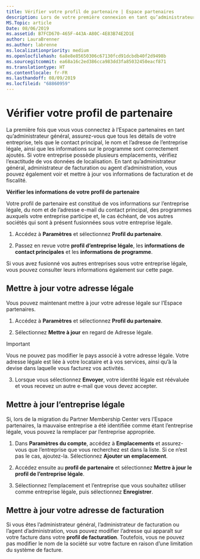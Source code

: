 ```yaml
---
title: Vérifier votre profil de partenaire | Espace partenaires
description: Lors de votre première connexion en tant qu’administrateur, vérifiez que vos détails de support sont corrects, déposez des demandes d'exonération fiscale le cas échéant, puis examinez les informations de contact dans votre profil.
MS.Topic: article
Date: 08/06/2019
ms.assetid: B7FCD670-465F-443A-A80C-4E83B74E2D1E
author: LauraBrenner
ms.author: labrenne
ms.localizationpriority: medium
ms.openlocfilehash: 6a8e8e85650306c67130fcd91dcbdb40f2d9498b
ms.sourcegitcommit: ea68a16c2ed386cca983dd3fa85032450eacf871
ms.translationtype: HT
ms.contentlocale: fr-FR
ms.lasthandoff: 08/09/2019
ms.locfileid: "68860959"
---
```

# <a name="verify-your-partner-profile"></a>Vérifier votre profil de partenaire

La première fois que vous vous connectez à l’Espace partenaires en tant qu’administrateur général, assurez-vous que tous les détails de votre entreprise, tels que le contact principal, le nom et l’adresse de l’entreprise légale, ainsi que les informations sur le programme sont correctement ajoutés. Si votre entreprise possède plusieurs emplacements, vérifiez l’exactitude de vos données de localisation. En tant qu’administrateur général, administrateur de facturation ou agent d’administration, vous pouvez également voir et mettre à jour vos informations de facturation et de fiscalité. 

**Vérifier les informations de votre profil de partenaire**

Votre profil de partenaire est constitué de vos informations sur l’entreprise légale, du nom et de l’adresse e-mail du contact principal, des programmes auxquels votre entreprise participe et, le cas échéant, de vos autres sociétés qui sont à présent fusionnées sous votre entreprise légale.

1.  Accédez à **Paramètres** et sélectionnez **Profil du partenaire**.

2.  Passez en revue votre **profil d’entreprise légale**, les **informations de contact principales** et les **informations de programme**.

Si vous avez fusionné vos autres entreprises sous votre entreprise légale, vous pouvez consulter leurs informations également sur cette page.

## <a name="update-your-legal-address"></a>Mettre à jour votre adresse légale

Vous pouvez maintenant mettre à jour votre adresse légale sur l’Espace partenaires.

1. Accédez à **Paramètres** et sélectionnez **Profil du partenaire**. 

2. Sélectionnez **Mettre à jour** en regard de Adresse légale. 

>[!Important]
>Vous ne pouvez pas modifier le pays associé à votre adresse légale. Votre adresse légale est liée à votre locataire et à vos services, ainsi qu’à la devise dans laquelle vous facturez vos activités. 

3. Lorsque vous sélectionnez **Envoyer**, votre identité légale est réévaluée et vous recevez un autre e-mail que vous devez accepter.

## <a name="update-legal-business"></a>Mettre à jour l’entreprise légale

Si, lors de la migration du Partner Membership Center vers l’Espace partenaires, la mauvaise entreprise a été identifiée comme étant l’entreprise légale, vous pouvez la remplacer par l’entreprise appropriée.

1. Dans **Paramètres du compte**, accédez à **Emplacements** et assurez-vous que l’entreprise que vous recherchez est dans la liste. Si ce n’est pas le cas, ajoutez-la. Sélectionnez **Ajouter un emplacement**.

2.  Accédez ensuite au **profil de partenaire** et sélectionnez **Mettre à jour le profil de l’entreprise légale**.

3.  Sélectionnez l’emplacement et l’entreprise que vous souhaitez utiliser comme entreprise légale, puis sélectionnez **Enregistrer**.

## <a name="update-your-billing-address"></a>Mettre à jour votre adresse de facturation

Si vous êtes l’administrateur général, l’administrateur de facturation ou l’agent d’administration, vous pouvez modifier l’adresse qui apparaît sur votre facture dans votre **profil de facturation**. Toutefois, vous ne pouvez pas modifier le nom de la société sur votre facture en raison d’une limitation du système de facture.

 


